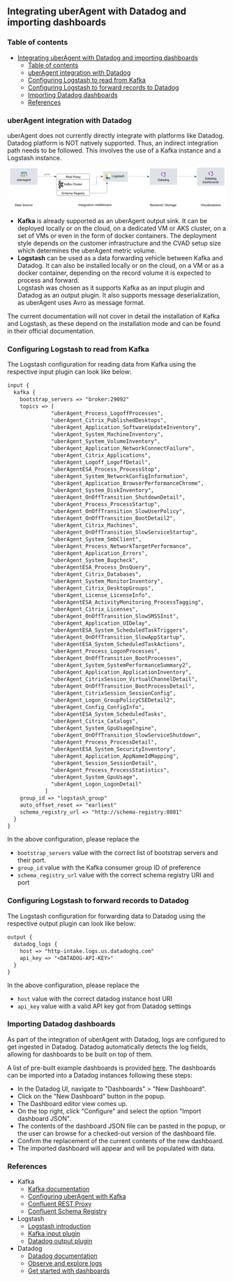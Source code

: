 ## Integrating uberAgent with Datadog and importing dashboards

### Table of contents
- [Integrating uberAgent with Datadog and importing dashboards](#integrating-uberagent-with-datadog-and-importing-dashboards)
  - [Table of contents](#table-of-contents)
  - [uberAgent integration with Datadog](#uberagent-integration-with-datadog)
  - [Configuring Logstash to read from Kafka](#configuring-logstash-to-read-from-kafka)
  - [Configuring Logstash to forward records to Datadog](#configuring-logstash-to-forward-records-to-datadog)
  - [Importing Datadog dashboards](#importing-datadog-dashboards)
  - [References](#references)


### uberAgent integration with Datadog

uberAgent does not currently directly integrate with platforms like Datadog. Datadog platform is NOT natively supported. Thus, an indirect integration path needs to be followed. This involves the use of a Kafka instance and a Logstash instance.

![image](img/uberagent-datadog-integration.png)

- **Kafka** is already supported as an uberAgent output sink. It can be deployed locally or on the cloud, on a dedicated VM or AKS cluster, on a set of VMs or even in the form of docker containers. The deployment style depends on the customer infrastructure and the CVAD setup size which determines the uberAgent metric volume.
- **Logstash** can be used as a data forwarding vehicle between Kafka and Datadog. It can also be installed locally or on the cloud, on a VM or as a docker container, depending on the record volume it is expected to process and forward.   
Logstash was chosen as it supports Kafka as an input plugin and Datadog as an output plugin. It also supports message deserialization, as uberAgent uses Avro as message format.

The current documentation will not cover in detail the installation of Kafka and Logstash, as these depend on the installation mode and can be found in their official documentation.

### Configuring Logstash to read from Kafka
The Logstash configuration for reading data from Kafka using the respective input plugin can look like below:

```
input {
  kafka {
    bootstrap_servers => "broker:29092"
    topics => [
              "uberAgent_Process_LogoffProcesses",
              "uberAgent_Citrix_PublishedDesktops",
              "uberAgent_Application_SoftwareUpdateInventory",
              "uberAgent_System_MachineInventory",
              "uberAgent_System_VolumeInventory",
              "uberAgent_Application_NetworkConnectFailure",
              "uberAgent_Citrix_Applications",
              "uberAgent_Logoff_LogoffDetail",
              "uberAgentESA_Process_ProcessStop",
              "uberAgent_System_NetworkConfigInformation",
              "uberAgent_Application_BrowserPerformanceChrome",
              "uberAgent_System_DiskInventory",
              "uberAgent_OnOffTransition_ShutdownDetail",
              "uberAgent_Process_ProcessStartup",
              "uberAgent_OnOffTransition_SlowUserPolicy",
              "uberAgent_OnOffTransition_BootDetail2",
              "uberAgent_Citrix_Machines",
              "uberAgent_OnOffTransition_SlowServiceStartup",
              "uberAgent_System_SmbClient",
              "uberAgent_Process_NetworkTargetPerformance",
              "uberAgent_Application_Errors",
              "uberAgent_System_Bugcheck",
              "uberAgentESA_Process_DnsQuery",
              "uberAgent_Citrix_Databases",
              "uberAgent_System_MonitorInventory",
              "uberAgent_Citrix_DesktopGroups",
              "uberAgent_License_LicenseInfo",
              "uberAgentESA_ActivityMonitoring_ProcessTagging",
              "uberAgent_Citrix_Licenses",
              "uberAgent_OnOffTransition_SlowSMSSInit",
              "uberAgent_Application_UIDelay",
              "uberAgentESA_System_ScheduledTaskTriggers",
              "uberAgent_OnOffTransition_SlowAppStartup",
              "uberAgentESA_System_ScheduledTaskActions",
              "uberAgent_Process_LogonProcesses",
              "uberAgent_OnOffTransition_BootProcesses",
              "uberAgent_System_SystemPerformanceSummary2",
              "uberAgent_Application_ApplicationInventory",
              "uberAgent_CitrixSession_VirtualChannelDetail",
              "uberAgent_OnOffTransition_BootProcessDetail",
              "uberAgent_CitrixSession_SessionConfig",
              "uberAgent_Logon_GroupPolicyCSEDetail2",
              "uberAgent_Config_ConfigInfo",
              "uberAgentESA_System_ScheduledTasks",
              "uberAgent_Citrix_Catalogs",
              "uberAgent_System_GpuUsageEngine",
              "uberAgent_OnOffTransition_SlowServiceShutdown",
              "uberAgent_Process_ProcessDetail",
              "uberAgentESA_System_SecurityInventory",
              "uberAgent_Application_AppNameIdMapping",
              "uberAgent_Session_SessionDetail",
              "uberAgent_Process_ProcessStatistics",
              "uberAgent_System_GpuUsage",
              "uberAgent_Logon_LogonDetail"
            ]
    group_id => "logstash_group"
    auto_offset_reset => "earliest"
    schema_registry_url => "http://schema-registry:8081"
  }
}
```
In the above configuration, please replace the 
 - `bootstrap_servers` value with the correct list of bootstrap servers and their port.
 - `group_id` value with the Kafka consumer group ID of preference
 - `schema_registry_url` value with the correct schema registry URI and port

### Configuring Logstash to forward records to Datadog
The Logstash configuration for forwarding data to Datadog  using the respective output plugin can look like below:

```
output {
  datadog_logs {
    host => "http-intake.logs.us.datadoghq.com"
    api_key => "<DATADOG-API-KEY>"
  }
}
```
In the above configuration, please replace the 
 - `host` value with the correct datadog instance host URI
 - `api_key` value with a valid API key got from Datadog settings


### Importing Datadog dashboards
As part of the integration of uberAgent with Datadog, logs are configured to get ingested in Datadog.
Datadog automatically detects the log fields, allowing for dashboards to be built on top of them.

A list of pre-built example dashboards is provided [here](dashboards).
The dashboards can be imported into a Datadog instances following these steps:
* In the Datadog UI, navigate to "Dashboards" > "New Dashboard".
* Click on the "New Dashboard" button in the popup.
* The Dashboard editor view comes up.
* On the top right, click "Configure" and select the option "Import dashboard JSON".
* The contents of the dashboard JSON file can be pasted in the popup, or the user can browse for a checked-out version of the dashboard file.
* Confirm the replacement of the current contents of the new dashboard.
* The imported dashboard will appear and will be populated with data.


### References

 - Kafka
   - [Kafka documentation](https://kafka.apache.org/documentation/)
   - [Configuring uberAgent with Kafka](https://docs.citrix.com/en-us/uberagent/current-release/installation/backend/configuring-apache-kafka-confluent-rest-proxy)
   - [Confluent REST Proxy](https://docs.confluent.io/platform/current/kafka-rest/index.html)
   - [Confluent Schema Registry](https://docs.confluent.io/platform/current/schema-registry/index.html)
 - Logstash
   - [Logstash introduction](https://www.elastic.co/guide/en/logstash/current/introduction.html)
   - [Kafka input plugin](https://www.elastic.co/guide/en/logstash/current/plugins-inputs-kafka.html)
   - [Datadog output plugin](https://www.elastic.co/guide/en/logstash/current/plugins-outputs-datadog.html)
- Datadog
  - [Datadog documentation](https://docs.datadoghq.com/)  
  - [Observe and explore logs](https://docs.datadoghq.com/logs/)  
  - [Get started with dashboards](https://docs.datadoghq.com/dashboards/)
